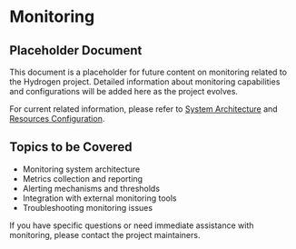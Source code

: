 # Monitoring

## Placeholder Document

This document is a placeholder for future content on monitoring related to the Hydrogen project. Detailed information about monitoring capabilities and configurations will be added here as the project evolves.

For current related information, please refer to [System Architecture](/docs/reference/system_architecture.md) and [Resources Configuration](/docs/reference/resources_configuration.md).

## Topics to be Covered

- Monitoring system architecture
- Metrics collection and reporting
- Alerting mechanisms and thresholds
- Integration with external monitoring tools
- Troubleshooting monitoring issues

If you have specific questions or need immediate assistance with monitoring, please contact the project maintainers.

